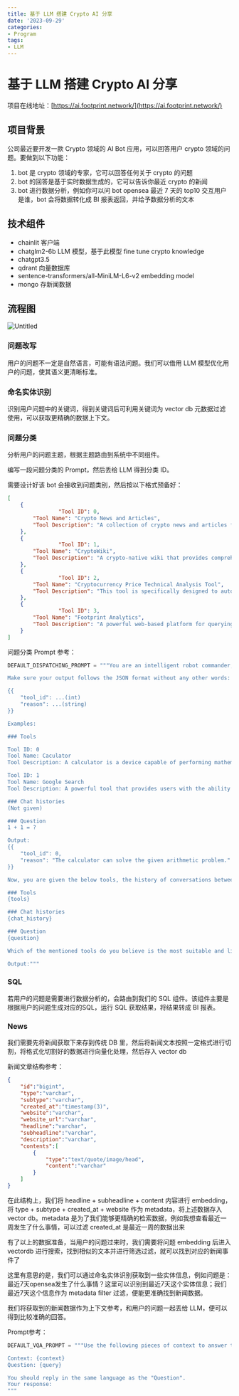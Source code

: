 ```yaml
---
title: 基于 LLM 搭建 Crypto AI 分享
date: '2023-09-29'
categories:
- Program
tags:
- LLM
---
```

# 基于 LLM 搭建 Crypto AI 分享

项目在线地址：[https://ai.footprint.network/](https://ai.footprint.network/)

## 项目背景

公司最近要开发一款 Crypto 领域的 AI Bot 应用，可以回答用户 crypto 领域的问题。要做到以下功能：

1. bot 是 crypto 领域的专家，它可以回答任何关于 crypto 的问题
2. bot 的回答是基于实时数据生成的，它可以告诉你最近 crypto 的新闻
3. bot 进行数据分析，例如你可以问 bot opensea 最近 7 天的 top10 交互用户是谁，bot 会将数据转化成 BI 报表返回，并给予数据分析的文本

## 技术组件

- chainlit 客户端
- chatglm2-6b LLM 模型，基于此模型 fine tune crypto knowledge
- chatgpt3.5
- qdrant 向量数据库
- sentence-transformers/all-MiniLM-L6-v2 embedding model
- mongo 存新闻数据

## 流程图

![Untitled](./img/img_12.png)

### 问题改写

用户的问题不一定是自然语言，可能有语法问题。我们可以借用 LLM 模型优化用户的问题，使其语义更清晰标准。

### 命名实体识别

识别用户问题中的关键词，得到关键词后可利用关键词为 vector db 元数据过滤使用，可以获取更精确的数据上下文。

### 问题分类

分析用户的问题主题，根据主题路由到系统中不同组件。

编写一段问题分类的 Prompt，然后丢给 LLM 得到分类 ID。

需要设计好该 bot 会接收到问题类别，然后按以下格式预备好：

```json
[
    {
				"Tool ID": 0,
        "Tool Name": "Crypto News and Articles",
        "Tool Description": "A collection of crypto news and articles from top sources, covering the latest industry developments, trends, and research. This tool is a valuable resource for anyone who wants to stay up-to-date on the latest happenings in the crypto world."
    },
    {
				"Tool ID": 1,
        "Tool Name": "CryptoWiki",
        "Tool Description": "A crypto-native wiki that provides comprehensive and up-to-date information on all aspects of the crypto industry, including blockchain technology, cryptocurrencies, DeFi, NFTs, and the metaverse. CryptoWiki is written by experts in the field and is regularly updated to reflect the latest developments."
    },
    {
				"Tool ID": 2,
        "Tool Name": "Cryptocurrency Price Technical Analysis Tool",
        "Tool Description": "This tool is specifically designed to automatically fetch cryptocurrency price information, calculate indicators, analyze cryptocurrency market trends based on this data, and generate technical analysis reports. DO NOT use this tool to obtain concepts or definitions. This tool is only suitable for independent analysis that relies solely on prices and indicators. DO NOT use this tool when analyzing prices requires incorporating current news."
    },
    {
				"Tool ID": 3,
        "Tool Name": "Footprint Analytics",
        "Tool Description": "A powerful web-based platform for querying and analyzing public blockchain data. Footprint provides a variety of tools and resources to help users make sense of complex blockchain data, including a powerful SQL query engine, a library of pre-built dashboards and reports, and a community of experienced analysts and developers. Footprint Analytics can be used for a variety of purposes, including investment research, market analysis, product development, and academic research.DO NOT use this tool when analyzing prices requires incorporating current news and Cryptocurrency Price Technical Analysis."
    }
]
```

问题分类 Prompt 参考：

```python
DEFAULT_DISPATCHING_PROMPT = """You are an intelligent robot commander, and you can choose one of the given tools to enable the assistants to serve the users and fulfill their requests. Here are the IDs, names, and descriptions of the tools.

Make sure your output follows the JSON format without any other words:

{{
    "tool_id": ...(int)
    "reason": ...(string)
}}

Examples:

### Tools

Tool ID: 0
Tool Name: Caculator
Tool Description: A calculator is a device capable of performing mathematical operations and computations.

Tool ID: 1
Tool Name: Google Search
Tool Description: A powerful tool that provides users with the ability to find and access information from the vast amount of content available on the internet.

### Chat histories
(Not given)

### Question
1 + 1 = ?

Output:
{{
    "tool_id": 0,
    "reason": "The calculator can solve the given arithmetic problem."
}}

Now, you are given the below tools, the history of conversations between the users and the assistants and a following up question:

### Tools
{tools}

### Chat histories
{chat_history}

### Question
{question}

Which of the mentioned tools do you believe is the most suitable and likely to help solve the user's problem? If you believe that none of the tools are suitable, please output -1.

Output:"""
```

### SQL

若用户的问题是需要进行数据分析的，会路由到我们的 SQL 组件。该组件主要是根据用户的问题生成对应的SQL，运行 SQL 获取结果，将结果转成 BI 报表。

### News

我们需要先将新闻获取下来存到传统 DB 里，然后将新闻文本按照一定格式进行切割，将格式化切割好的数据进行向量化处理，然后存入 vector db

新闻文章结构参考：

```json
{
    "id":"bigint",
    "type":"varchar",
    "subtype":"varchar",
    "created_at":"timestamp(3)",
    "website":"varchar",
    "website_url":"varchar",
    "headline":"varchar",
    "subheadline":"varchar",
    "description":"varchar",
    "contents":[
        {
            "type":"text/quote/image/head",
            "content":"varchar"
        }
    ]
}
```

在此结构上，我们将 headline + subheadline + content 内容进行 embedding，将 type + subtype + created_at + website 作为 metadata，将上述数据存入 vector db。metadata 是为了我们能够更精确的检索数据，例如我想查看最近一周发生了什么事情，可以过滤 created_at 是最近一周的数据出来

有了以上的数据准备，当用户的问题过来时，我们需要将问题 embedding 后进入 vectordb 进行搜索，找到相似的文本并进行筛选过滤，就可以找到对应的新闻事件了

这里有意思的是，我们可以通过命名实体识别获取到一些实体信息，例如问题是：最近7天opensea发生了什么事情？这里可以识别到最近7天这个实体信息；我们最近7天这个信息作为 metadata filter 过滤，便能更准确找到新闻数据。

我们将获取到的新闻数据作为上下文参考，和用户的问题一起丢给 LLM，便可以得到比较准确的回答。

Prompt参考：

```python
DEFAULT_VQA_PROMPT = """Use the following pieces of context to answer the question at the end. If the context is not relevant or not given, kindly apologize and say that you do not know and stop speaking. Unless specifically requested, please try to use concise language in your responses. Don't mention you are provided with context to answer the question.

Context: {context}
Question: {query}

You should reply in the same language as the "Question".
Your response:
"""
```